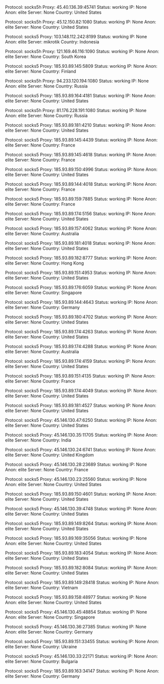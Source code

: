 Protocol: socks5h
Proxy: 45.40.136.39:45741
Status: working
IP: None
Anon: elite
Server: None
Country: United States

Protocol: socks5h
Proxy: 45.12.150.82:1080
Status: working
IP: None
Anon: elite
Server: None
Country: United States

Protocol: socks5
Proxy: 103.148.112.242:8199
Status: working
IP: None
Anon: elite
Server: mikrotik
Country: Indonesia

Protocol: socks5h
Proxy: 121.169.46.116:1090
Status: working
IP: None
Anon: elite
Server: None
Country: South Korea

Protocol: socks5
Proxy: 185.93.89.145:5809
Status: working
IP: None
Anon: elite
Server: None
Country: Finland

Protocol: socks5h
Proxy: 94.233.120.194:1080
Status: working
IP: None
Anon: elite
Server: None
Country: Russia

Protocol: socks5
Proxy: 185.93.89.164:4181
Status: working
IP: None
Anon: elite
Server: None
Country: United States

Protocol: socks5h
Proxy: 81.176.228.191:1080
Status: working
IP: None
Anon: elite
Server: None
Country: Russia

Protocol: socks5
Proxy: 185.93.89.181:4210
Status: working
IP: None
Anon: elite
Server: None
Country: United States

Protocol: socks5
Proxy: 185.93.89.145:4439
Status: working
IP: None
Anon: elite
Server: None
Country: France

Protocol: socks5
Proxy: 185.93.89.145:4618
Status: working
IP: None
Anon: elite
Server: None
Country: France

Protocol: socks5
Proxy: 185.93.89.150:4996
Status: working
IP: None
Anon: elite
Server: None
Country: United States

Protocol: socks5
Proxy: 185.93.89.144:4018
Status: working
IP: None
Anon: elite
Server: None
Country: France

Protocol: socks5
Proxy: 185.93.89.159:7885
Status: working
IP: None
Anon: elite
Server: None
Country: France

Protocol: socks5
Proxy: 185.93.89.174:5156
Status: working
IP: None
Anon: elite
Server: None
Country: United States

Protocol: socks5
Proxy: 185.93.89.157:4062
Status: working
IP: None
Anon: elite
Server: None
Country: Australia

Protocol: socks5
Proxy: 185.93.89.181:4018
Status: working
IP: None
Anon: elite
Server: None
Country: United States

Protocol: socks5
Proxy: 185.93.89.182:8777
Status: working
IP: None
Anon: elite
Server: None
Country: Hong Kong

Protocol: socks5
Proxy: 185.93.89.151:4953
Status: working
IP: None
Anon: elite
Server: None
Country: United States

Protocol: socks5
Proxy: 185.93.89.176:6059
Status: working
IP: None
Anon: elite
Server: None
Country: Singapore

Protocol: socks5
Proxy: 185.93.89.144:4643
Status: working
IP: None
Anon: elite
Server: None
Country: Germany

Protocol: socks5
Proxy: 185.93.89.180:4702
Status: working
IP: None
Anon: elite
Server: None
Country: United States

Protocol: socks5
Proxy: 185.93.89.174:4263
Status: working
IP: None
Anon: elite
Server: None
Country: United States

Protocol: socks5
Proxy: 185.93.89.174:4288
Status: working
IP: None
Anon: elite
Server: None
Country: Australia

Protocol: socks5
Proxy: 185.93.89.174:4159
Status: working
IP: None
Anon: elite
Server: None
Country: United States

Protocol: socks5
Proxy: 185.93.89.151:4135
Status: working
IP: None
Anon: elite
Server: None
Country: France

Protocol: socks5
Proxy: 185.93.89.174:4049
Status: working
IP: None
Anon: elite
Server: None
Country: United States

Protocol: socks5
Proxy: 185.93.89.181:4527
Status: working
IP: None
Anon: elite
Server: None
Country: United States

Protocol: socks5
Proxy: 45.146.130.47:6250
Status: working
IP: None
Anon: elite
Server: None
Country: United States

Protocol: socks5
Proxy: 45.146.130.35:11705
Status: working
IP: None
Anon: elite
Server: None
Country: India

Protocol: socks5
Proxy: 45.146.130.24:6741
Status: working
IP: None
Anon: elite
Server: None
Country: United Kingdom

Protocol: socks5
Proxy: 45.146.130.28:23689
Status: working
IP: None
Anon: elite
Server: None
Country: France

Protocol: socks5
Proxy: 45.146.130.23:25560
Status: working
IP: None
Anon: elite
Server: None
Country: United States

Protocol: socks5
Proxy: 185.93.89.150:4601
Status: working
IP: None
Anon: elite
Server: None
Country: United States

Protocol: socks5
Proxy: 45.146.130.39:4748
Status: working
IP: None
Anon: elite
Server: None
Country: United States

Protocol: socks5
Proxy: 185.93.89.149:8264
Status: working
IP: None
Anon: elite
Server: None
Country: United States

Protocol: socks5
Proxy: 185.93.89.169:35056
Status: working
IP: None
Anon: elite
Server: None
Country: United States

Protocol: socks5
Proxy: 185.93.89.183:4054
Status: working
IP: None
Anon: elite
Server: None
Country: United States

Protocol: socks5
Proxy: 185.93.89.182:8084
Status: working
IP: None
Anon: elite
Server: None
Country: United States

Protocol: socks5
Proxy: 185.93.89.149:28418
Status: working
IP: None
Anon: elite
Server: None
Country: Vietnam

Protocol: socks5
Proxy: 185.93.89.158:48977
Status: working
IP: None
Anon: elite
Server: None
Country: United States

Protocol: socks5
Proxy: 45.146.130.45:48854
Status: working
IP: None
Anon: elite
Server: None
Country: Singapore

Protocol: socks5
Proxy: 45.146.130.36:27385
Status: working
IP: None
Anon: elite
Server: None
Country: Germany

Protocol: socks5
Proxy: 185.93.89.151:33455
Status: working
IP: None
Anon: elite
Server: None
Country: Ukraine

Protocol: socks5
Proxy: 45.146.130.33:22171
Status: working
IP: None
Anon: elite
Server: None
Country: Bulgaria

Protocol: socks5
Proxy: 185.93.89.163:34147
Status: working
IP: None
Anon: elite
Server: None
Country: Germany

